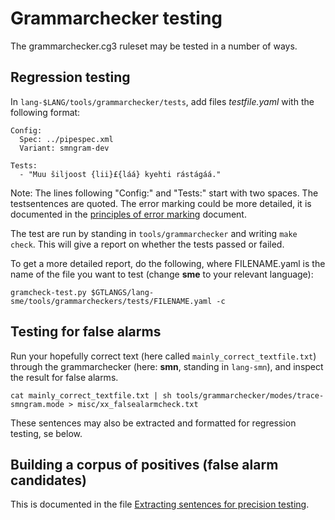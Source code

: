 Grammarchecker testing
======================

The grammarchecker.cg3 ruleset may be tested in a number of ways.


## Regression testing

In ``lang-$LANG/tools/grammarchecker/tests``, add files *testfile.yaml* with the following format:

```
Config:
  Spec: ../pipespec.xml
  Variant: smngram-dev

Tests:
  - "Muu šiljoost {lii}£{láá} kyehti rástágáá."
```

Note: The lines following "Config:" and "Tests:" start with two spaces. The testsentences are quoted. The error marking could be more detailed, it is documented in the [principles of error marking](../spelling/testdoc/error-markup.html) document.

The test are run by standing in ``tools/grammarchecker`` and writing ``make check``. This will give  a report on whether the tests passed or failed.

To get a more detailed report, do the following, where FILENAME.yaml is the name of the file you want to test (change **sme** to your relevant language):

```
gramcheck-test.py $GTLANGS/lang-sme/tools/grammarcheckers/tests/FILENAME.yaml -c
```



## Testing for false alarms

Run your hopefully correct text (here called `mainly_correct_textfile.txt`) through the grammarchecker (here: **smn**, standing in `lang-smn`), and inspect the result for false alarms.

```
cat mainly_correct_textfile.txt | sh tools/grammarchecker/modes/trace-smngram.mode > misc/xx_falsealarmcheck.txt
```
These sentences may also be extracted and formatted for regression testing, se below.


## Building a corpus of positives (false alarm candidates)

This is documented  in the file [Extracting sentences for precision testing](../extracting-precision-sentences.md).